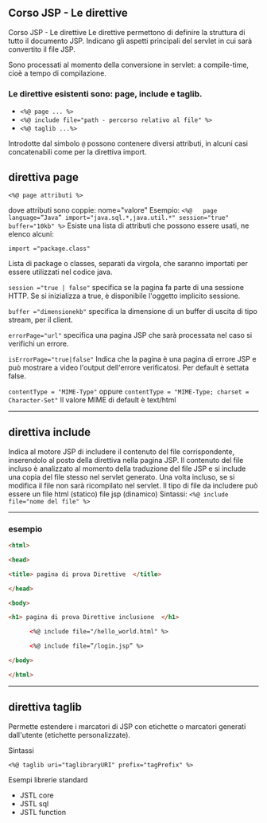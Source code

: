 
## Corso JSP - Le direttive
Corso JSP - Le direttive
Le direttive permettono di definire la struttura di tutto il documento JSP. Indicano gli aspetti principali del servlet in cui sarà convertito il file JSP.

Sono processati al momento della conversione in servlet: a compile-time, cioè a tempo di compilazione.

### Le direttive esistenti sono: page, include e taglib.

* ```<%@ page ... %>```
* ```<%@ include file="path - percorso relativo al file" %>```
* ```<%@ taglib ...%>```

Introdotte dal simbolo `@` possono contenere diversi attributi, in alcuni casi concatenabili come per la direttiva import.

## direttiva page
```<%@ page attributi %> ```

dove attributi sono coppie:  nome="valore"
Esempio:
```<%@   page language=”Java” import="java.sql.*,java.util.*" session="true" buffer="10kb" %>```
Esiste una lista di attributi che possono essere usati, ne elenco alcuni:

```import ="package.class"```

Lista di package o classes, separati da virgola, che saranno importati per essere utilizzati nel codice java.

```session ="true | false"```
specifica se la pagina fa parte di una sessione HTTP. Se si inizializza a true, è disponibile l'oggetto implicito sessione.

```buffer ="dimensionekb"```
specifica la dimensione di un buffer di uscita di tipo stream, per il client.



```errorPage="url"```
specifica una pagina JSP che sarà processata nel caso si verifichi un errore.

```isErrorPage="true|false"```
Indica che la pagina è una pagina di errore JSP e può mostrare a video l'output dell'errore verificatosi. Per default è settata false.


```contentType = "MIME-Type"```
oppure
```contentType = "MIME-Type; charset = Character-Set"```
Il valore MIME di default è text/html

---

## direttiva include

Indica al motore JSP di includere  il contenuto del file corrispondente, inserendolo al posto della direttiva nella pagina JSP.
Il contenuto del file incluso è analizzato al momento della traduzione del file JSP e si include una copia del file stesso nel servlet generato.
Una volta incluso, se si modifica il file non sarà ricompilato nel servlet.
Il tipo di file da includere può essere un
file html (statico)
file jsp  (dinamico)
Sintassi:    ```<%@ include file="nome del file" %>```

---

###  esempio
```html
<html>

<head>

<title> pagina di prova Direttive  </title>

</head>

<body>

<h1> pagina di prova Direttive inclusione  </h1>

      <%@ include file="/hello_world.html" %>

      <%@ include file=”/login.jsp” %>

</body>

</html>
```

---

## direttiva taglib
Permette estendere i marcatori di JSP con etichette o marcatori generati dall'utente (etichette personalizzate).

Sintassi

```<%@ taglib uri="taglibraryURI" prefix="tagPrefix" %>```

Esempi librerie standard

* JSTL core
* JSTL sql
* JSTL function